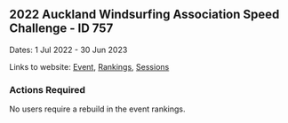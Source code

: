 ## 2022 Auckland Windsurfing Association Speed Challenge - ID 757

Dates: 1 Jul 2022 - 30 Jun 2023

Links to website: [Event](https://www.gps-speedsurfing.com/default.aspx?mnu=event&val=757), [Rankings](https://www.gps-speedsurfing.com/default.aspx?mnu=eventranking&val=757), [Sessions](https://www.gps-speedsurfing.com/default.aspx?mnu=eventsessions&val=757)

### Actions Required

No users require a rebuild in the event rankings.


